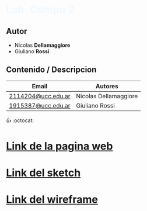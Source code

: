 <h1 style="color: aliceblue">
Lab. Compu 2
</h1>

## Autor
* Nicolas **Dellamaggiore**
* Giuliano **Rossi**
## Contenido / Descripcion

|Email|Autores|
|-----|-------|
|2114204@ucc.edu.ar|Nicolas Dellamaggiore|
|1915387@ucc.edu.ar|Giuliano Rossi|

:+1:
:octocat:

<h1>
    <a href="http://localhost:63342/Webstorm/index.html?_ijt=rqkkcr389fof1kh6soj43u79mg&_ij_reload=RELOAD_ON_SAVE">
        Link de la pagina web
    </a>
</h1>
<h1>
    <a href="file:///C:/Users/ndell/OneDrive/Escritorio/NicoYGiuli/nicoygiuli/Webstorm/Sketch/CamScanner%2005-03-2022%2010.39%20(1).pdf">
        Link del sketch
    </a>
</h1><h1>
    <a href="file:///C:/Users/ndell/OneDrive/Escritorio/NicoYGiuli/nicoygiuli/Webstorm/Sketch/Wireframe.pdf">
        Link del wireframe
    </a>
</h1>
